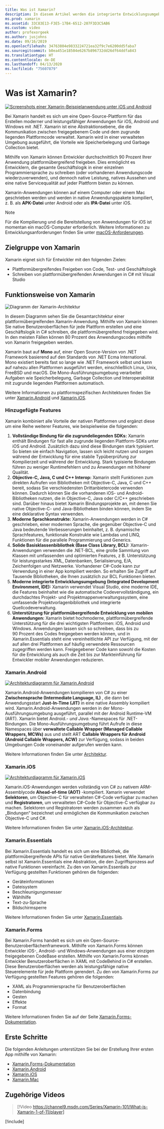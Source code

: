 ```yaml
---
title: Was ist Xamarin?
description: In diesem Artikel werden die integrierte Entwicklungsumgebung Xamarin sowie verbundene Bibliotheken eingeführt.
ms.prod: xamarin
ms.assetid: 33C83E13-F3E5-17B4-6512-207F3D3C5AB6
ms.custom: video
author: profexorgeek
ms.author: jusjohns
ms.date: 09/16/2019
ms.openlocfilehash: 34763804e9833224721ea32f9c7e6200dd5faba7
ms.sourcegitcommit: b0ea451e18504e6267b896732dd26df64ddfa843
ms.translationtype: HT
ms.contentlocale: de-DE
ms.lasthandoff: 04/13/2020
ms.locfileid: "75607879"
---
```

# <a name="what-is-xamarin"></a>Was ist Xamarin?

[![Screenshots einer Xamarin-Beispielanwendung unter iOS und Android](what-is-xamarin-images/xamarin-app-cropped.png)](what-is-xamarin-images/xamarin-app.png#lightbox)

Bei Xamarin handelt es sich um eine Open-Source-Plattform für das Erstellen moderner und leistungsfähiger Anwendungen für iOS, Android und Windows mit .NET. Xamarin ist eine Abstraktionsebene, die die Kommunikation zwischen freigegebenem Code und dem zugrunde liegenden Plattformcode verwaltet. Xamarin wird in einer verwalteten Umgebung ausgeführt, die Vorteile wie Speicherbelegung und Garbage Collection bietet.

Mithilfe von Xamarin können Entwickler durchschnittlich 90 Prozent Ihrer Anwendung plattformübergreifend freigeben. Dies ermöglicht es Entwicklern, die gesamte Geschäftslogik in einer einzelnen Programmiersprache zu schreiben (oder vorhandenen Anwendungscode wiederzuverwenden), und dennoch native Leistung, natives Aussehen und eine native Servicequalität auf jeder Plattform bieten zu können.

Xamarin-Anwendungen können auf einem Computer oder einem Mac geschrieben werden und werden in native Anwendungspakete kompiliert, z. B. als **APK-Datei** unter Android oder als **IPA-Datei** unter iOS.

> [!NOTE]
> Für die Kompilierung und die Bereitstellung von Anwendungen für iOS ist momentan ein macOS-Computer erforderlich. Weitere Informationen zu Entwicklungsanforderungen finden Sie unter [macOS-Anforderungen](~/cross-platform/get-started/requirements.md#macos-requirements).

## <a name="who-xamarin-is-for"></a>Zielgruppe von Xamarin

Xamarin eignet sich für Entwickler mit den folgenden Zielen:

- Plattformübergreifendes Freigeben von Code, Test- und Geschäftslogik
- Schreiben von plattformübergreifenden Anwendungen in C# mit Visual Studio

## <a name="how-xamarin-works"></a>Funktionsweise von Xamarin

![Diagramm der Xamarin-Architektur](what-is-xamarin-images/xamarin-architecture.png)

In diesem Diagramm sehen Sie die Gesamtarchitektur einer plattformübergreifenden Xamarin-Anwendung. Mithilfe von Xamarin können Sie native Benutzeroberflächen für jede Plattform erstellen und eine Geschäftslogik in C# schreiben, die plattformübergreifend freigegeben wird. In den meisten Fällen können 80 Prozent des Anwendungscodes mithilfe von Xamarin freigegeben werden.

Xamarin baut auf **Mono** auf, einer Open Source-Version von .NET Framework basierend auf den Standards von .NET Ecma International. Mono existiert bereits fast so lange wie .NET Framework selbst und kann auf nahezu allen Plattformen ausgeführt werden, einschließlich Linux, Unix, FreeBSD und macOS. Die Mono-Ausführungsumgebung verarbeitet Aufgaben wie Speicherbelegung, Garbage Collection und Interoperabilität mit zugrunde liegenden Plattformen automatisch.

Weitere Informationen zu plattformspezifischen Architekturen finden Sie unter [Xamarin.Android](#xamarinandroid) und [Xamarin.iOS](#xamarinios).

### <a name="added-features"></a>Hinzugefügte Features

Xamarin kombiniert alle Vorteile der nativen Plattformen und ergänzt diese um eine Reihe weiterer Features, wie beispielweise die folgenden:

1. **Vollständige Bindung für die zugrundeliegenden SDKs:** Xamarin enthält Bindungen für fast alle zugrunde liegenden Plattform-SDKs unter iOS und Android. Zusätzlich dazu sind diese Bindungen stark typisiert. So bieten sie einfach Navigation, lassen sich leicht nutzen und sorgen während der Entwicklung für eine stabile Typüberprüfung zur Kompilierzeit und während der Entwicklung. Stark typisierte Bindungen führen zu weniger Runtimefehlern und zu Anwendungen mit höherer Qualität.
1. **Objective-C, Java, C und C++ Interop:** Xamarin stellt Funktionen zum direkten Aufrufen von Bibliotheken mit Objective-C, Java, C und C++ bereit, sodass Sie verschiedensten Drittanbietercode verwenden können. Dadurch können Sie die vorhandenen iOS- und Android-Bibliotheken nutzen, die in Objective-C, Java oder C/C++ geschrieben sind. Darüber hinaus bietet Xamarin Bindungsprojekte an, mit denen Sie native Objective-C- und Java-Bibliotheken binden können, indem Sie eine deklarative Syntax verwenden.
1. **Moderne Sprachkonstrukte:** Xamarin-Anwendungen werden in C# geschrieben, einer modernen Sprache, die gegenüber Objective-C und Java bedeutende Verbesserungen beinhaltet, z. B. dynamische Sprachfeatures, funktionale Konstrukte wie Lambdas und LINQ, Funktionen für die parallele Programmierung und Generics.
1. **Solide Basisklassenbibliothek (Base Class Library, BCL):** Xamarin-Anwendungen verwenden die .NET-BCL, eine große Sammlung von Klassen mit umfassenden und optimierten Features, z B. Unterstützung für leistungsstarkes XML, Datenbanken, Serialisierung, E/A, Zeichenfolgen und Netzwerke. Vorhandener C#-Code kann zur Verwendung in einer App kompiliert werden. So erhalten Sie Zugriff auf Tausende Bibliotheken, die Ihnen zusätzlich zur BCL Funktionen bieten.
1. **Moderne integrierte Entwicklungsumgebung (Integrated Development Environment, IDE):** Xamarin verwendet Visual Studio, eine moderne IDE, die Features beinhaltet wie die automatische Codevervollständigung, ein durchdachtes Projekt- und Projektmappenverwaltungssystem, eine umfassende Projektvorlagenbibliothek und integrierte Quellcodeverwaltung.
1. **Unterstützung für plattformübergreifende Entwicklung von mobilen Anwendungen:** Xamarin bietet hochmoderne, plattformübergreifende Unterstützung für die drei wichtigsten Plattformen: iOS, Android und Windows. Anwendungen lassen sich so schreiben, dass bis zu 90 Prozent des Codes freigegeben werden können, und in Xamarin.Essentials steht eine vereinheitlichte API zur Verfügung, mit der auf allen drei Plattformen auf häufig verwendete Ressourcen zugegriffen werden kann. Freigegebener Code kann sowohl die Kosten für die Entwicklung als auch die Zeit bis zur Markteinführung für Entwickler mobiler Anwendungen reduzieren.

### <a name="xamarinandroid"></a>Xamarin.Android

[![Architekturdiagramm für Xamarin.Android](what-is-xamarin-images/android-architecture-cropped.png)](what-is-xamarin-images/android-architecture.png#lightbox)

Xamarin.Android-Anwendungen kompilieren von C# zu einer **Zwischensprache (Intermediate Language, IL)** , die dann bei Anwendungsstart **Just-In-Time (JIT)** in eine native Assembly kompiliert wird. Xamarin.Android-Anwendungen werden in der Mono-Ausführungsumgebung ausgeführt, parallel mit der Android Runtime-VM (ART). Xamarin bietet Android.*- und Java.*-Namespaces für .NET-Bindungen. Die Mono-Ausführungsumgebung führt Aufrufe in diese Namespaces über **verwaltete Callable Wrapper (Managed Callable Wrappers, MCWs)** aus und stellt ART **Callable Wrappers für Android (Android Callable Wrappers, ACW)** zur Verfügung, sodass in beiden Umgebungen Code voneinander aufgerufen werden kann.

Weitere Informationen finden Sie unter [Architektur](~/android/internals/architecture.md).

### <a name="xamarinios"></a>Xamarin.iOS

[![Architekturdiagramm für Xamarin.iOS](what-is-xamarin-images/ios-architecture-cropped.png)](what-is-xamarin-images/ios-architecture.png#lightbox)

Xamarin.iOS-Anwendungen werden vollständig von C# zu nativem ARM-Assemblycode **Ahead-of-time (AOT)** -kompiliert. Xamarin verwendet **Selektoren**, um Objective-C für verwalteten C#-Code verfügbar zu machen und **Registratoren**, um verwalteten C#-Code für Objective-C verfügbar zu machen. Selektoren und Registratoren werden zusammen auch als „Bindungen“ bezeichnet und ermöglichen die Kommunikation zwischen Objective-C und C#.

Weitere Informationen finden Sie unter [Xamarin.iOS-Architektur](~/ios/internals/architecture.md).

### <a name="xamarinessentials"></a>Xamarin.Essentials

Bei Xamarin.Essentials handelt es sich um eine Bibliothek, die plattformübergreifende APIs für native Gerätefeatures bietet. Wie Xamarin selbst ist Xamarin.Essentials eine Abstraktion, die den Zugriffsprozess auf native Funktionen vereinfacht. Zu den von Xamarin.Essentials zur Verfügung gestellten Funktionen gehören die folgenden:

- Geräteinformationen
- Dateisystem
- Beschleunigungsmesser
- Wählhilfe
- Text-zu-Sprache
- Bildschirmsperre

Weitere Informationen finden Sie unter [Xamarin.Essentials](~/essentials/index.md).

### <a name="xamarinforms"></a>Xamarin.Forms

Bei Xamarin.Forms handelt es sich um ein Open-Source-Benutzeroberflächenframework. Mithilfe von Xamarin.Forms können Entwickler iOS-, Android- und Windows-Anwendungen aus einer einzigen freigegebenen CodeBase erstellen. Mithilfe von Xamarin.Forms können Entwickler Benutzeroberflächen in XAML mit CodeBehind in C# erstellen. Diese Benutzeroberflächen werden als leistungsfähige native Steuerelemente für jede Plattform gerendert. Zu den von Xamarin.Forms zur Verfügung gestellten Features gehören die folgenden:

- XAML als Programmiersprache für Benutzeroberflächen
- Datenbindung
- Gesten
- Effekte
- Format

Weitere Informationen finden Sie auf der Seite [Xamarin.Forms-Dokumentation](~/xamarin-forms/index.yml).

## <a name="get-started"></a>Erste Schritte

Die folgenden Anleitungen unterstützen Sie bei der Erstellung Ihrer ersten App mithilfe von Xamarin:

- [Xamarin.Forms-Dokumentation](~/xamarin-forms/index.yml)
- [Xamarin.Android](~/android/index.yml)
- [Xamarin.iOS](~/ios/index.yml)
- [Xamarin.Mac](~/mac/index.yml)

## <a name="related-video"></a>Zugehörige Videos

> [!Video https://channel9.msdn.com/Series/Xamarin-101/What-is-Xamarin-1-of-11/player]

[!include[](~/essentials/includes/xamarin-show-essentials.md)]
